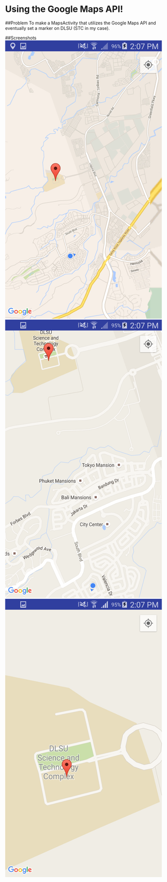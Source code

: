 # Using the Google Maps API!

##Problem
To make a MapsActivity that utilizes the Google Maps API and eventually set a marker on DLSU (STC in my case).

##Screenshots
![alt tag](https://github.com/DeLaSalleUniversity-Manila/googlemapsdemo-KristoffRey/blob/master/Screenshot_2015-10-28-14-07-06.png)
![alt tag](https://github.com/DeLaSalleUniversity-Manila/googlemapsdemo-KristoffRey/blob/master/Screenshot_2015-10-28-14-07-16.png)
![alt tag](https://github.com/DeLaSalleUniversity-Manila/googlemapsdemo-KristoffRey/blob/master/Screenshot_2015-10-28-14-07-27.png)
